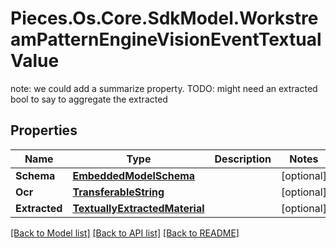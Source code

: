 # Pieces.Os.Core.SdkModel.WorkstreamPatternEngineVisionEventTextualValue
note: we could add a summarize property. TODO: might need an extracted bool to say to aggregate the extracted

## Properties

Name | Type | Description | Notes
------------ | ------------- | ------------- | -------------
**Schema** | [**EmbeddedModelSchema**](EmbeddedModelSchema.md) |  | [optional] 
**Ocr** | [**TransferableString**](TransferableString.md) |  | [optional] 
**Extracted** | [**TextuallyExtractedMaterial**](TextuallyExtractedMaterial.md) |  | [optional] 

[[Back to Model list]](../README.md#documentation-for-models) [[Back to API list]](../README.md#documentation-for-api-endpoints) [[Back to README]](../README.md)

